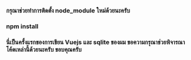 ### กรุณาช่วยทำการติดตั้ง node_module ใหม่ด้วยนะครับ
### npm install
### นี่เป็นครั้งแรกของการเขียน Vuejs และ sqlite ของผม ขอความกรุณาช่วยพิจารณาโค้ดเหล่านี้ด้วยนะครับ ขอบคุณครับ